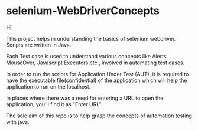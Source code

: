 # selenium-WebDriverConcepts

Hi!

This project helps in understanding the basics of selenium webdriver. Scripts are written in Java.

Each Test case is used to understand various concepts like Alerts, MouseOver, Javascript Executors etc., involved in automating test cases.

In order to run the scripts for Application Under Test (AUT), it is required to have the executable file(confidential) 
of the application which will help the application to run on the localhost.

In places where there was a need for entering a URL to open the application, you'll find it as "Enter URL".

The sole aim of this repo is to help grasp the concepts of automation testing with java.
